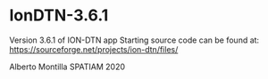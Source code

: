 # IonDTN-3.6.1
Version 3.6.1 of ION-DTN app
Starting source code can be found at: https://sourceforge.net/projects/ion-dtn/files/


Alberto Montilla
SPATIAM 2020
